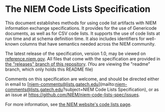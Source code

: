 # The NIEM Code Lists Specification

This document establishes methods for using code list artifacts with NIEM
information exchange specifications. It provides for the use of Genericode
documents, as well as for CSV code lists. It supports the use of code lists at
run time and at schema definition time. It also includes identifiers for
well-known columns that have semantics needed across the NIEM community.

The latest release of the specification, version 1.0, may be viewed on
[reference.niem.gov](https://reference.niem.gov/niem/specification/code-lists/1.0/niem-code-lists-1.0-2016-06-20.html). All
files that come with the specification are provided in
[the "releases" branch of this repository](https://github.com/NIEM/niem-code-lists-spec/tree/release).
(You are viewing the "readme" branch, which only holds this README file)

Comments on this specification are welcome, and should be directed either in
email to
[niem-comments@lists.gatech.edu](mailto:niem-comments@lists.gatech.edu?subject=NIEM
Code Lists Specification), or as an issue at
https://github.com/NIEM/niem-code-lists-spec/issues.

For more information, see [the NIEM website's code lists
page](http://niem.github.io/technical/code-lists/).
